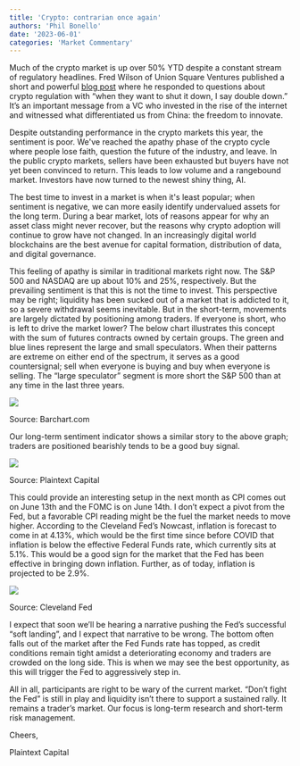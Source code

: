```yaml
---
title: 'Crypto: contrarian once again'
authors: 'Phil Bonello'
date: '2023-06-01'
categories: 'Market Commentary'
---
```

Much of the crypto market is up over 50% YTD despite a constant stream of regulatory headlines. Fred Wilson of Union Square Ventures published a short and powerful [blog post](https://avc.com/2023/05/the-freedom-to-innovate/?utm_source=substack&utm_medium=email) where he responded to questions about crypto regulation with “when they want to shut it down, I say double down.” It’s an important message from a VC who invested in the rise of the internet and witnessed what differentiated us from China: the freedom to innovate.

Despite outstanding performance in the crypto markets this year, the sentiment is poor.  We've reached the apathy phase of the crypto cycle where people lose faith, question the future of the industry, and leave. In the public crypto markets, sellers have been exhausted but buyers have not yet been convinced to return. This leads to low volume and a rangebound market. Investors have now turned to the newest shiny thing, AI.

The best time to invest in a market is when it's least popular; when sentiment is negative, we can more easily identify undervalued assets for the long term. During a bear market, lots of reasons appear for why an asset class might never recover, but the reasons why crypto adoption will continue to grow have not changed. In an increasingly digital world blockchains are the best avenue for capital formation, distribution of data, and digital governance.

This feeling of apathy is similar in traditional markets right now. The S&P 500 and NASDAQ are up about 10% and 25%, respectively. But the prevailing sentiment is that this is not the time to invest. This perspective may be right; liquidity has been sucked out of a market that is addicted to it, so a severe withdrawal seems inevitable. But in the short-term, movements are largely dictated by positioning among traders. If everyone is short, who is left to drive the market lower? The below chart illustrates this concept with the sum of futures contracts owned by certain groups. The green and blue lines represent the large and small speculators. When their patterns are extreme on either end of the spectrum, it serves as a good countersignal; sell when everyone is buying and buy when everyone is selling. The “large speculator” segment is more short the S&P 500 than at any time in the last three years.

![](/images/Screenshot%202023-06-01%20at%202.39.30%20PM.png)

Source: Barchart.com

Our long-term sentiment indicator shows a similar story to the above graph; traders are positioned bearishly tends to be a good buy signal.

![](/images/Screenshot%202023-06-01%20at%202.40.51%20PM.png)

Source: Plaintext Capital

This could provide an interesting setup in the next month as CPI comes out on June 13th and the FOMC is on June 14th. I don’t expect a pivot from the Fed, but a favorable CPI reading might be the fuel the market needs to move higher. According to the Cleveland Fed’s Nowcast, inflation is forecast to come in at 4.13%, which would be the first time since before COVID that inflation is below the effective Federal Funds rate, which currently sits at 5.1%. This would be a good sign for the market that the Fed has been effective in bringing down inflation. Further, as of today, inflation is projected to be 2.9%.

![](/images/Screenshot%202023-06-01%20at%202.41.48%20PM.png)

Source: Cleveland Fed

I expect that soon we’ll be hearing a narrative pushing the Fed’s successful “soft landing”, and I expect that narrative to be wrong. The bottom often falls out of the market after the Fed Funds rate has topped, as credit conditions remain tight amidst a deteriorating economy and traders are crowded on the long side.  This is when we may see the best opportunity, as this will trigger the Fed to aggressively step in.

All in all, participants are right to be wary of the current market. “Don’t fight the Fed” is still in play and liquidity isn’t there to support a sustained rally. It remains a trader’s market. Our focus is long-term research and short-term risk management.

Cheers,

Plaintext Capital

